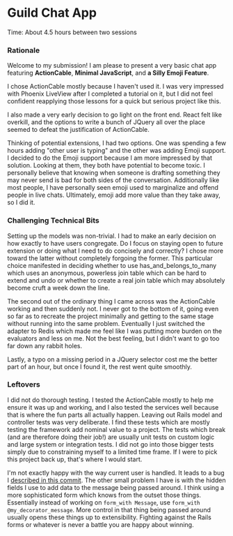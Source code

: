 # Guild Chat App
Time: About 4.5 hours between two sessions

### Rationale
Welcome to my submission! I am please to present a very basic chat app featuring
**ActionCable**, **Minimal JavaScript**, and **a Silly Emoji Feature**.

I chose ActionCable mostly because I haven't used it. I was very impressed with
Phoenix LiveView after I completed a tutorial on it, but I did not feel
confident reapplying those lessons for a quick but serious project like this.

I also made a very early decision to go light on the front end. React felt like
overkill, and the options to write a bunch of JQuery all over the place seemed
to defeat the justification of ActionCable.

Thinking of potential extensions, I had two options. One was spending a few
hours adding "other user is typing" and the other was adding Emoji support. I
decided to do the Emoji support because I am more impressed by that solution.
Looking at them, they both have potential to become toxic. I personally believe
that knowing when someone is drafting something they may never send is bad for
both sides of the conversation. Additionally like most people, I have personally
seen emoji used to marginalize and offend people in live chats. Ultimately,
emoji add more value than they take away, so I did it.

### Challenging Technical Bits
Setting up the models was non-trivial. I had to make an early decision on how
exactly to have users congregate. Do I focus on staying open to future extension
or doing what I need to do concisely and correctly? I chose more toward the
latter without completely forgoing the former. This particular choice manifested
in deciding whether to use has_and_belongs_to_many which uses an anonymous,
powerless join table which can be hard to extend and undo or whether to create a
real join table which may absolutely become cruft a week down the line.

The second out of the ordinary thing I came across was the ActionCable working
and then suddenly not. I never got to the bottom of it, going even so far as to
recreate the project minimally and getting to the same stage without running
into the same problem. Eventually I just switched the adapter to Redis which
made me feel like I was putting more burden on the evaluators and less on me.
Not the best feeling, but I didn't want to go too far down any rabbit holes.

Lastly, a typo on a missing period in a JQuery selector cost me the better part
of an hour, but once I found it, the rest went quite smoothly.

### Leftovers
I did not do thorough testing. I tested the ActionCable mostly to help me ensure
it was up and working, and I also tested the services well because that is where
the fun parts all actually happen. Leaving out Rails model and controller tests
was very deliberate. I find these tests which are mostly testing the framework
add nominal value to a project. The tests which break (and are therefore
doing their job!) are usually unit tests on custom logic and large system or
integration tests. I did not go into those bigger tests simply due to
constraining myself to a limited time frame. If I were to pick this project back
up, that's where I would start.

I'm not exactly happy with the way current user is handled. It leads to a bug I
[described in this commit](https://github.com/AllPurposeName/everyone_probably_calls_this_chatter/commit/c4f4493ad55ef8d65fe6b02fd94e9fcbed40ea8c). The other small problem I have is with the hidden
fields I use to add data to the message being passed around. I think using a
more sophisticated form which knows from the outset those things. Essentially
instead of working on `form_with Message`, use `form_with
@my_decorator_message`. More control in that thing being passed around usually
opens these things up to extensibility. Fighting against the Rails forms or
whatever is never a battle you are happy about winning.
